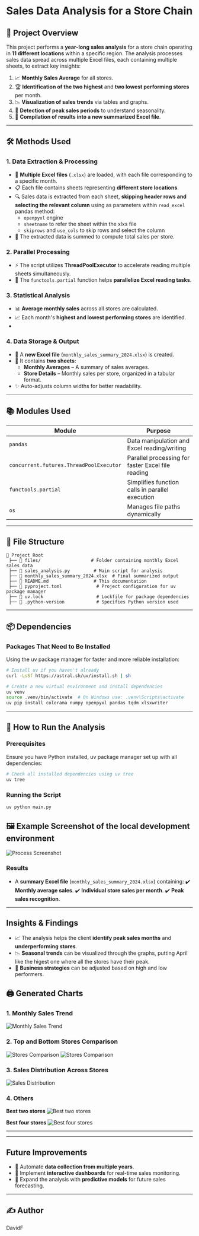 # Sales Data Analysis for a Store Chain

## 🎯 Project Overview

This project performs a **year-long sales analysis** for a store chain operating in **11 different locations** within a specific region. The analysis processes sales data spread across multiple Excel files, each containing multiple sheets, to extract key insights:

1. 📈 **Monthly Sales Average** for all stores.
2. 🏆 **Identification of the two highest** and **two lowest performing stores** per month.
3. 📉 **Visualization of sales trends** via tables and graphs.
4. 📅 **Detection of peak sales periods** to understand seasonality.
5. 📗 **Compilation of results into a new summarized Excel file**.

---

## 🛠️ Methods Used

### 1. **Data Extraction & Processing**

- 📑 **Multiple Excel files** (`.xlsx`) are loaded, with each file corresponding to a specific month.
- 📋 Each file contains sheets representing **different store locations**.
- 🔍 Sales data is extracted from each sheet, **skipping header rows and selecting the relevant column** using as parameters within `read_excel` pandas method:
  -  `openpyxl` engine
  -  `sheetname` to refer the sheet within the xlxs file
  -  `skiprows` and `use_cols` to skip rows and select the column
- 🧮 The extracted data is summed to compute total sales per store.

### 2. **Parallel Processing**

- ⚡ The script utilizes **ThreadPoolExecutor** to accelerate reading multiple sheets simultaneously.
- 🔄 The `functools.partial` function helps **parallelize Excel reading tasks**.


### 3. **Statistical Analysis**

- 📊 **Average monthly sales** across all stores are calculated.
- 📈 Each month's **highest and lowest performing stores** are identified.
- 

### 4. **Data Storage & Output**

- 📁 A **new Excel file** (`monthly_sales_summary_2024.xlsx`) is created.
- 📑 It contains **two sheets**:
  - **Monthly Averages** – A summary of sales averages.
  - **Store Details** – Monthly sales per store, organized in a tabular format.
- ✨ Auto-adjusts column widths for better readability.

---

## 📚 Modules Used

| Module | Purpose |
|--------|----------|
| `pandas` | Data manipulation and Excel reading/writing |
| `concurrent.futures.ThreadPoolExecutor` | Parallel processing for faster Excel file reading |
| `functools.partial` | Simplifies function calls in parallel execution |
| `os` | Manages file paths dynamically |

---

## 📂 File Structure

```
📂 Project Root
 ├── 📂 files/                   # Folder containing monthly Excel sales data
 ├── 📄 sales_analysis.py         # Main script for analysis
 ├── 📄 monthly_sales_summary_2024.xlsx  # Final summarized output
 ├── 📄 README.md                 # This documentation
 ├── 📄 pyproject.toml             # Project configuration for uv package manager
 ├── 📄 uv.lock                    # Lockfile for package dependencies
 ├── 📄 .python-version            # Specifies Python version used
```

---

## 📦 Dependencies

### Packages That Need to Be Installed

Using the uv package manager for faster and more reliable installation:

```bash
# Install uv if you haven't already
curl -LsSf https://astral.sh/uv/install.sh | sh

# Create a new virtual environment and install dependencies
uv venv
source .venv/bin/activate  # On Windows use: .venv\Scripts\activate
uv pip install colorama numpy openpyxl pandas tqdm xlsxwriter
```

---

## 🚀 How to Run the Analysis

### Prerequisites

Ensure you have Python installed, uv package manager set up with all dependencies:

```bash
# Check all installed dependencies using uv tree
uv tree 
```

### Running the Script

```bash
uv python main.py
```

## 🖼️ Example Screenshot of the local development environment

![Process Screenshot](images/vscode.jpg)

### Results
- A **summary Excel file** (`monthly_sales_summary_2024.xlsx`) containing:
  ✔️ **Monthly average sales**.
  ✔️ **Individual store sales per month**.
  ✔️ **Peak sales recognition**.

---

## Insights & Findings

- 📈 The analysis helps the client **identify peak sales months** and **underperforming stores**.
- 📉 **Seasonal trends** can be visualized through the graphs, putting April like the higest one where all the stores have their peak.
- 🎯 **Business strategies** can be adjusted based on high and low performers.


## 🖨️ Generated Charts

### 1. **Monthly Sales Trend**
![Monthly Sales Trend](images/all_stores_average_2024.jpg)

### 2. **Top and Bottom Stores Comparison**
![Stores Comparison](images/mas_altos.jpg)
![Stores Comparison](images/mas_bajos_2024.jpg)

### 3. **Sales Distribution Across Stores**
![Sales Distribution](images/comparacion_promedios_global.jpg)

### 4. **Others**
**Best two stores**
![Best two stores](images/segundo_mejor_par.jpg)

**Best four stores**
![Best four stores](images/top_cuatro.jpg)


---

---

##  Future Improvements

- 🤖 Automate **data collection from multiple years**.
- 📱 Implement **interactive dashboards** for real-time sales monitoring.
- 🧠 Expand the analysis with **predictive models** for future sales forecasting.

---

## ✍️ Author

DavidF

